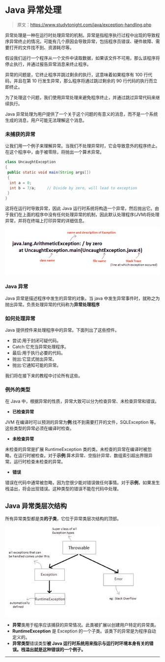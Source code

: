 # Java 异常处理

> 原文：<https://www.studytonight.com/java/exception-handling.php>

异常处理是一种在运行时处理异常的机制。异常是指程序执行过程中出现的导致程序异常终止的情况。可能有几个原因会导致异常，包括程序员错误、硬件故障、需要打开的文件找不到、资源耗尽等。

假设我们运行一个程序从一个文件中读取数据，如果该文件不可用，那么该程序将停止执行，并通过报告异常消息来终止程序。

异常的问题是，它终止程序并跳过剩余的执行，这意味着如果程序有 100 行代码，并且在第 10 行发生异常，那么程序将通过跳过剩余的 90 行代码的执行而立即终止。

为了处理这个问题，我们使用异常处理来避免程序终止，并通过跳过异常代码来继续执行。

Java 异常处理为用户提供了一个关于这个问题的有意义的消息，而不是一个系统生成的消息，用户可能无法理解这个消息。

### 未捕获的异常

让我们用一个例子来理解异常。当我们不处理异常时，它会导致意外的程序终止。在这个程序中，由于被零除，将抛出一个算术异常。

```java
class UncaughtException
{
 public static void main(String args[])
 {
  int a = 0;
  int b = 7/a;     // Divide by zero, will lead to exception
 }
}
```

这将在运行时导致异常，因此 Java 运行时系统将构造一个异常，然后抛出它。由于我们在上面的程序中没有任何处理异常的机制，因此默认处理程序(JVM)将处理异常，并将在终端上打印异常的详细信息。

![Uncaught Exception in java](img/1f2ea1daf20766574ba8bb2797766e3c.png)

### Java 异常

Java 异常是描述程序中发生的异常的对象。当 java 中发生异常事件时，就称之为抛出异常。负责处理异常的代码称为**异常处理程序**

### 如何处理异常

Java 提供控件来处理程序中的异常。下面列出了这些控件。

*   尝试:用于封闭可疑代码。
*   Catch:它充当异常处理程序。
*   最后:用于执行必要的代码。
*   抛出:它显式抛出异常。
*   抛出:它通知可能的异常。

我们将在接下来的教程中讨论所有这些。

### 例外的类型

在 Java 中，根据异常的性质，异常大致可以分为检查异常、未检查异常和错误。

*   **已检查异常**

JVM 在编译时可以预测的异常为**例**:找不到需要打开的文件，SQLException 等。这些类型的异常必须在编译时检查。

*   **未检查异常**

未检查的异常是扩展 RuntimeException 类的类。未检查的异常在编译时被忽略，在运行时被检查。对于**示例**:算术异常、空指针异常、数组索引超出界限异常。运行时检查未检查的异常。

*   **错误**

错误在代码中通常被忽略，因为您很少能对错误做任何事情。对于**示例**，如果发生栈溢出，将会出现错误。这种类型的错误不能在代码中处理。

## Java 异常类层次结构

所有异常类型都是类**的子类**，它位于异常类层次结构的顶部。

![exception handling in java](img/66f60f279f2499f9b700f62cd19308fb.png)

*   **异常**类用于程序应该捕获的异常情况。此类被扩展以创建用户特定的异常类。
*   **RuntimeException** 是 Exception 的一个子类。该类下的异常是为程序自动定义的。
*   **异常类型**错误类型**被 Java 运行时系统用来指示与运行时环境本身有关的错误。栈溢出就是这种错误的一个例子。**

* * *